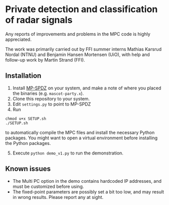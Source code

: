 # Private detection and classification of radar signals

Any reports of improvements and problems in the MPC code is highly appreciated.

The work was primarily carried out by FFI summer interns Mathias Karsrud Nordal (NTNU) and Benjamin Hansen Mortensen (UiO), with help and follow-up work by Martin Strand (FFI).

## Installation
1. Install [MP-SPDZ](https://github.com/data61/MP-SPDZ) on your system, and make a note of where you placed the binaries (e.g. `mascot-party.x`).
2. Clone this repository to your system.
3. Edit `settings.py` to point to MP-SPDZ
4. Run 
```
chmod u+x SETUP.sh
./SETUP.sh
```
to automatically compile the MPC files and install the necessary Python packages. You might want to open a virtual environment before installing the Python packages.

5. Execute `python demo_v1.py` to run the demonstration.

## Known issues
- The Multi PC option in the demo contains hardcoded IP addresses, and must be customized before using.
- The fixed-point parameters are possibly set a bit too low, and may result in wrong results. Please report any at sight.


